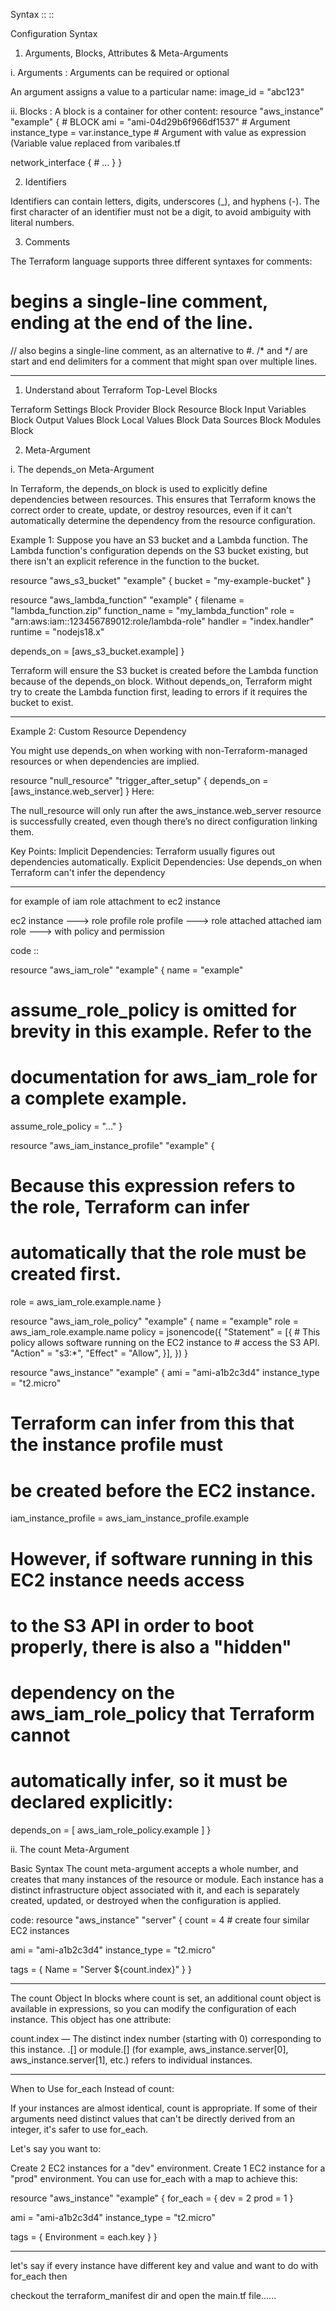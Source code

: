 Syntax :: ::

Configuration Syntax

1. Arguments, Blocks, Attributes & Meta-Arguments

i. Arguments :
Arguments can be required or optional

An argument assigns a value to a particular name:
image_id = "abc123"

ii. Blocks :
A block is a container for other content:
resource "aws_instance" "example" { # BLOCK
  ami = "ami-04d29b6f966df1537"    # Argument
  instance_type = var.instance_type # Argument with value as expression (Variable value replaced from varibales.tf

  network_interface {
    # ...
  }
}

2. Identifiers

Identifiers can contain letters, digits, underscores (_), and hyphens (-). The first character of an identifier must not be a digit, to avoid ambiguity with literal numbers.

3. Comments

The Terraform language supports three different syntaxes for comments:
# begins a single-line comment, ending at the end of the line.
// also begins a single-line comment, as an alternative to #.
/* and */ are start and end delimiters for a comment that might span over multiple lines.

-------------------------------------------------------------------------------------------------------------

1. Understand about Terraform Top-Level Blocks

Terraform Settings Block
Provider Block
Resource Block
Input Variables Block
Output Values Block
Local Values Block
Data Sources Block
Modules Block


2. Meta-Argument

i. The depends_on Meta-Argument

In Terraform, the depends_on block is used to explicitly define dependencies between resources. This ensures that Terraform knows the correct order to create, update, or destroy resources, even if it can't automatically determine the dependency from the resource configuration.

Example 1: 
Suppose you have an S3 bucket and a Lambda function. The Lambda function's configuration depends on the S3 bucket existing, but there isn't an explicit reference in the function to the bucket.

resource "aws_s3_bucket" "example" {
  bucket = "my-example-bucket"
}

resource "aws_lambda_function" "example" {
  filename         = "lambda_function.zip"
  function_name    = "my_lambda_function"
  role             = "arn:aws:iam::123456789012:role/lambda-role"
  handler          = "index.handler"
  runtime          = "nodejs18.x"

  depends_on = [aws_s3_bucket.example]
}

Terraform will ensure the S3 bucket is created before the Lambda function because of the depends_on block.
Without depends_on, Terraform might try to create the Lambda function first, leading to errors if it requires the bucket to exist.

-------------------------------------------------------------------------------------------------------------

Example 2: Custom Resource Dependency

You might use depends_on when working with non-Terraform-managed resources or when dependencies are implied.

resource "null_resource" "trigger_after_setup" {
  depends_on = [aws_instance.web_server]
}
Here:

The null_resource will only run after the aws_instance.web_server resource is successfully created, even though there’s no direct configuration linking them.

Key Points:
Implicit Dependencies: Terraform usually figures out dependencies automatically.
Explicit Dependencies: Use depends_on when Terraform can't infer the dependency


-------------------------------------------------------------------------------------------------------------


for example of iam role attachment to ec2 instance

ec2 instance ---> role profile
          role profile ---> role attached
                   attached iam role ---> with policy and permission

code ::

resource "aws_iam_role" "example" {
  name = "example"

  # assume_role_policy is omitted for brevity in this example. Refer to the
  # documentation for aws_iam_role for a complete example.
  assume_role_policy = "..."
}

resource "aws_iam_instance_profile" "example" {
  # Because this expression refers to the role, Terraform can infer
  # automatically that the role must be created first.
  role = aws_iam_role.example.name
}

resource "aws_iam_role_policy" "example" {
  name   = "example"
  role   = aws_iam_role.example.name
  policy = jsonencode({
    "Statement" = [{
      # This policy allows software running on the EC2 instance to
      # access the S3 API.
      "Action" = "s3:*",
      "Effect" = "Allow",
    }],
  })
}

resource "aws_instance" "example" {
  ami           = "ami-a1b2c3d4"
  instance_type = "t2.micro"

  # Terraform can infer from this that the instance profile must
  # be created before the EC2 instance.
  iam_instance_profile = aws_iam_instance_profile.example

  # However, if software running in this EC2 instance needs access
  # to the S3 API in order to boot properly, there is also a "hidden"
  # dependency on the aws_iam_role_policy that Terraform cannot
  # automatically infer, so it must be declared explicitly:
  depends_on = [
    aws_iam_role_policy.example
  ]
}


ii. The count Meta-Argument

Basic Syntax
The count meta-argument accepts a whole number, and creates that many instances of the resource or module. Each instance has a distinct infrastructure object associated with it, and each is separately created, updated, or destroyed when the configuration is applied.

code:
resource "aws_instance" "server" {
  count = 4 # create four similar EC2 instances

  ami           = "ami-a1b2c3d4"
  instance_type = "t2.micro"

  tags = {
    Name = "Server ${count.index}"
  }
}

----------------------------------------------------------------------------------------------------------


The count Object
In blocks where count is set, an additional count object is available in expressions, so you can modify the configuration of each instance. This object has one attribute:

count.index — The distinct index number (starting with 0) corresponding to this instance.
<TYPE>.<NAME>[<INDEX>] or module.<NAME>[<INDEX>] (for example, aws_instance.server[0], aws_instance.server[1], etc.) refers to individual instances.

----------------------------------------------------------------------------------------------------------

When to Use for_each Instead of count:

If your instances are almost identical, count is appropriate. If some of their arguments need distinct values that can't be directly derived from an integer, it's safer to use for_each.

Let's say you want to:

Create 2 EC2 instances for a "dev" environment.
Create 1 EC2 instance for a "prod" environment.
You can use for_each with a map to achieve this:

resource "aws_instance" "example" {
  for_each = {
    dev  = 2
    prod = 1
  }

  ami           = "ami-a1b2c3d4"
  instance_type = "t2.micro"

  tags = {
    Environment = each.key
  }
}

---------------------------------------------------------------------------------------------------------


let's say if every instance have different key and value and want to do with for_each then

checkout the terraform_manifest dir and open the main.tf file......


